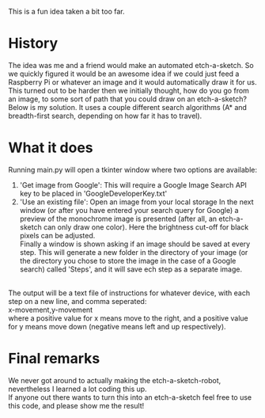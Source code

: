 This is a fun idea taken a bit too far. <br/>
# History
The idea was me and a friend would make an automated etch-a-sketch. So we quickly figured it would be an awesome idea if we could just feed a Raspberry Pi or whatever an image and it would automatically draw it for us. <br/>
This turned out to be harder then we initially thought, how do you go from an image, to some sort of path that you could draw on an etch-a-sketch? <br/>
Below is my solution. It uses a couple different search algorithms (A* and breadth-first search, depending on how far it has to travel). <br/>
# What it does
Running main.py will open a tkinter window where two options are available:<br/>
1. 'Get image from Google': This will require a Google Image Search API key to be placed in 'GoogleDeveloperKey.txt'
2. 'Use an existing file': Open an image from your local storage
In the next window (or after you have entered your search query for Google) a preview of the monochrome image is presented (after all, an etch-a-sketch can only draw one color). Here the brightness cut-off for black pixels can be adjusted.<br/>
Finally a window is shown asking if an image should be saved at every step. This will generate a new folder in the directory of your image (or the directory you chose to store the image in the case of a Google search) called 'Steps', and it will save ech step as a separate image.<br/>
<br/>
The output will be a text file of instructions for whatever device, with each step on a new line, and comma seperated: <br/>
x-movement,y-movement<br/>
where a positive value for x means move to the right, and a positive value for y means move down (negative means left and up respectively).<br/>

# Final remarks
We never got around to actually making the etch-a-sketch-robot, nevertheless I learned a lot coding this up. <br/>
If anyone out there wants to turn this into an etch-a-sketch feel free to use this code, and please show me the result! <br/>
